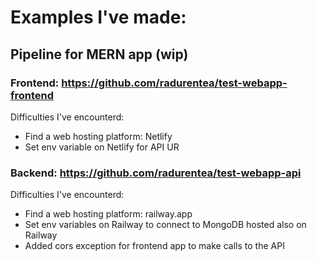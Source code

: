 # Examples I've made:
## Pipeline for MERN app (wip)
### Frontend: https://github.com/radurentea/test-webapp-frontend
Difficulties I've encounterd:
  - Find a web hosting platform: Netlify
  - Set env variable on Netlify for API UR
### Backend: https://github.com/radurentea/test-webapp-api
Difficulties I've encounterd:
  - Find a web hosting platform: railway.app
  - Set env variables on Railway to connect to MongoDB hosted also on Railway
  - Added cors exception for frontend app to make calls to the API
